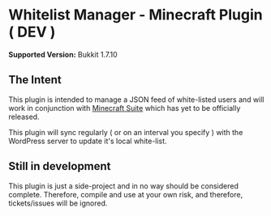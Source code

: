 # Whitelist Manager - Minecraft Plugin ( DEV )

**Supported Version:** Bukkit 1.7.10   

## The Intent

This plugin is intended to manage a JSON feed of white-listed users and will work in conjunction with [Minecraft Suite](https://github.com/JayWood/minecraft-suite)
 which has yet to be officially released.
 
This plugin will sync regularly ( or on an interval you specify ) with the WordPress server to update it's local white-list.

## Still in development

This plugin is just a side-project and in no way should be considered complete. Therefore, compile and use at your own
risk, and therefore, tickets/issues will be ignored.
